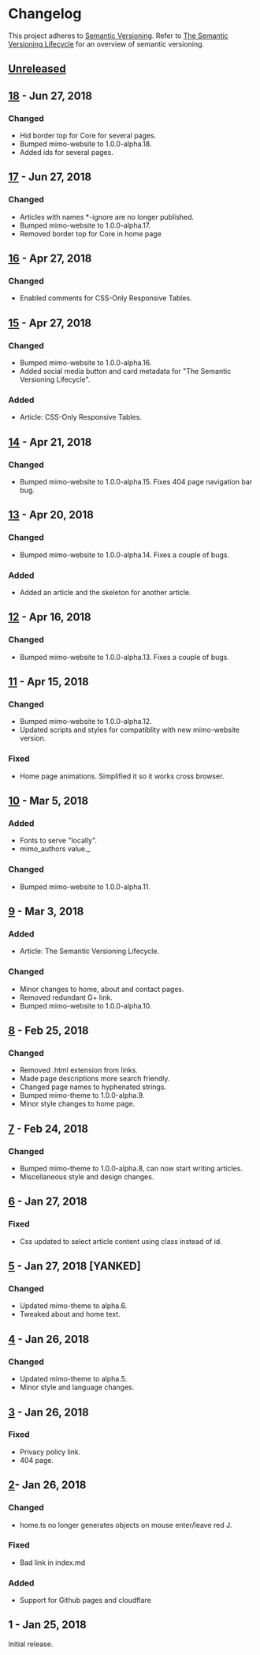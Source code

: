 # Changelog
This project adheres to [Semantic Versioning](http://semver.org/spec/v2.0.0.html). Refer to 
[The Semantic Versioning Lifecycle](https://www.jering.tech/articles/the-semantic-versioning-lifecycle)
for an overview of semantic versioning.

## [Unreleased](https://github.com/JeremyTCD/Blog/compare/18...HEAD)

## [18](https://github.com/JeremyTCD/Blog/compare/17...18) - Jun 27, 2018
### Changed
- Hid border top for Core for several pages.
- Bumped mimo-website to 1.0.0-alpha.18.
- Added ids for several pages.

## [17](https://github.com/JeremyTCD/Blog/compare/16...17) - Jun 27, 2018
### Changed
- Articles with names *-ignore are no longer published.
- Bumped mimo-website to 1.0.0-alpha.17.
- Removed border top for Core in home page

## [16](https://github.com/JeremyTCD/Blog/compare/15...16) - Apr 27, 2018
### Changed
- Enabled comments for CSS-Only Responsive Tables.

## [15](https://github.com/JeremyTCD/Blog/compare/14...15) - Apr 27, 2018
### Changed
- Bumped mimo-website to 1.0.0-alpha.16.
- Added social media button and card metadata for "The Semantic Versioning Lifecycle".
### Added
- Article: CSS-Only Responsive Tables.

## [14](https://github.com/JeremyTCD/Blog/compare/13...14) - Apr 21, 2018
### Changed
- Bumped mimo-website to 1.0.0-alpha.15. Fixes 404 page navigation bar bug.

## [13](https://github.com/JeremyTCD/Blog/compare/12...13) - Apr 20, 2018
### Changed
- Bumped mimo-website to 1.0.0-alpha.14. Fixes a couple of bugs.
### Added
- Added an article and the skeleton for another article.

## [12](https://github.com/JeremyTCD/Blog/compare/11...12) - Apr 16, 2018
### Changed
- Bumped mimo-website to 1.0.0-alpha.13. Fixes a couple of bugs.

## [11](https://github.com/JeremyTCD/Blog/compare/10...11) - Apr 15, 2018
### Changed
- Bumped mimo-website to 1.0.0-alpha.12.
- Updated scripts and styles for compatiblity with new mimo-website version.
### Fixed
- Home page animations. Simplified it so it works cross browser.

## [10](https://github.com/JeremyTCD/Blog/compare/9...10) - Mar 5, 2018
### Added
- Fonts to serve "locally".
- mimo_authors value._
### Changed
- Bumped mimo-website to 1.0.0-alpha.11.

## [9](https://github.com/JeremyTCD/Blog/compare/8...9) - Mar 3, 2018
### Added
- Article: The Semantic Versioning Lifecycle.
### Changed
- Minor changes to home, about and contact pages.
- Removed redundant G+ link.
- Bumped mimo-website to 1.0.0-alpha.10.

## [8](https://github.com/JeremyTCD/Blog/compare/7...8) - Feb 25, 2018
### Changed
- Removed .html extension from links.
- Made page descriptions more search friendly.
- Changed page names to hyphenated strings.
- Bumped mimo-theme to 1.0.0-alpha.9.
- Minor style changes to home page.

## [7](https://github.com/JeremyTCD/Blog/compare/6...7) - Feb 24, 2018
### Changed
- Bumped mimo-theme to 1.0.0-alpha.8, can now start writing articles.
- Miscellaneous style and design changes.

## [6](https://github.com/JeremyTCD/Blog/compare/5...6) - Jan 27, 2018
### Fixed
- Css updated to select article content using class instead of id.

## [5](https://github.com/JeremyTCD/Blog/compare/4...5) - Jan 27, 2018 [YANKED]
### Changed
- Updated mimo-theme to alpha.6.
- Tweaked about and home text.

## [4](https://github.com/JeremyTCD/Blog/compare/3...4) - Jan 26, 2018
### Changed
- Updated mimo-theme to alpha.5.
- Minor style and language changes.

## [3](https://github.com/JeremyTCD/Blog/compare/2...3) - Jan 26, 2018
### Fixed
- Privacy policy link.
- 404 page.

## [2](https://github.com/JeremyTCD/Blog/compare/1.0.0...2)- Jan 26, 2018
### Changed
- home.ts no longer generates objects on mouse enter/leave red J. 
### Fixed
- Bad link in index.md
### Added
- Support for Github pages and cloudflare

## 1 - Jan 25, 2018
Initial release.